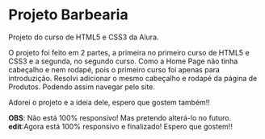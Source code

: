 # Projeto Barbearia
 Projeto do curso de HTML5 e CSS3 da Alura. 
 
 O projeto foi feito em 2 partes, a primeira no primeiro curso de HTML5 e CSS3 e a segunda, no segundo curso. Como a Home Page não tinha cabeçalho e nem rodapé, pois o primeiro curso foi apenas para introduzição. Resolvi adicionar o mesmo cabeçalho e rodapé da página de Produtos. Podendo assim navegar pelo site.
 
 Adorei o projeto e a ideia dele, espero que gostem também!!
 
 <strong>OBS</strong>: Não está 100% responsivo! Mas pretendo alterá-lo no futuro.
  <strong>edit</strong>:Agora está 100% responsivo e finalizado! Espero que gostem!!
